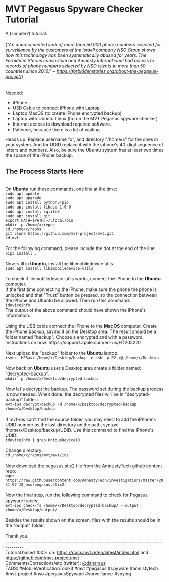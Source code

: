 
# MVT Pegasus Spyware Checker Tutorial
A (simpler?) tutorial. <br>
<br>
(<i>"An unprecedented leak of more than 50,000 phone numbers selected for surveillance by the customers of the israeli company NSO Group shows how this technology has been systematically abused for years. The Forbidden Stories consortium and Amnesty International had access to records of phone numbers selected by NSO clients in more than 50 countries since 2016." ~ https://forbiddenstories.org/about-the-pegasus-project/</i>)<br>
<br>
<br>
Needed:
* iPhone 
* USB Cable to connect iPhone with Laptop
* Laptop MacOS (to create iPhone encrypted backup)
* Laptop with Ubuntu Linux (to run the MVT Pegasus spyware checker)
* Internet access to download required software.
* Patience, because there is a lot of waiting.

Heads up: Replace username "x", and directory "/home/x" for the ones in your system. And for UDID replace it with the iphone's 40-digit sequence of letters and numbers. Also, be sure the Ubuntu system has at least two times the space of the iPhone backup.

## The Process Starts Here
<br>
On <b>Ubuntu</b> run these commands, one line at the time:<br>
<code>sudo apt update</code><br>
<code>sudo apt upgrade</code><br>
<code>sudo apt install python3-pip</code><br>
<code>sudo apt install libusd-1.0-0</code><br>
<code>sudo apt install sqlite3</code><br>
<code>sudo apt install git</code><br>
<code>export PATH=$PATH:~/.local/bin</code><br>
<code>mkdir -p /home/x/repos</code><br>
<code>cd /home/x/repos</code><br>
<code>git clone https://github.com/mvt-project/mvt.git</code><br>
<code>cd mvt</code><br>
<br>
For the following command, please include the dot at the end of the line:<br>
<code>pip3 install .</code><br>
<br>
Now, still in <b>Ubuntu</b>, install the libimobiledevice utils:<br>
<code>sudo apt install libimobiledevice-utils</code><br>
<br>
To check if libimobiledevice-utils works, connect the iPhone  to the <b>Ubuntu</b> computer.<br>
If the first time connecting the iPhone, make sure the phone the phone is unlocked and that "Trust" button be pressed, so the connection between the iPhone and Ubuntu be allowed. Then run this command:<br>
<code>ideviceinfo</code><br>
The output of the above command should have shown the iPhone's information.<br>
<br>
Using the USB cable connect the iPhone to the <b>MacOS</b> computer. Create the iPhone backup, savind it on the Desktop area. The result should be a folder named "backup". Choose a encrypted and with a password.<br>
Instructions on how: https://support.apple.com/en-us/HT205220<br>
<br>
Next upload the "backup" folder to the <b>Ubuntu</b> laptop:<br>
<code>rsync -HPSavx /home/x/Desktop/backup -e ssh -p 22 x@<RemoteHostIP>:/home/x/Desktop </code><br>
<br>
Now back on <b>Ubuntu</b> user's Desktop area create a folder named: "decrypted-backup".<br> 
<code>mkdir -p /home/x/Desktop/decrypted-backup </code><br>
<br>  
Now let's decrypt the backup. The password set during the backup process is now needed. When done, the decrypted files will be in "decrypted-backup" folder.:<br>
<code>mvt-ios decrypt-backup -d /home/x/Desktop/decrypted-backup /home/x/Desktop/backup</code><br>
<br>
If mvt-ios can't find the source folder, you may need to add the iPhone's UDID number as the last directory on the path, syntax: /home/x/Desktop/backup/UDID. Use this command to find the iPhone's UDID:<br>
<code>ideviceinfo | grep UniqueDeviceID</code><br>
<br>
Change directory:<br>
<code>cd /home/x/repos/mvt/mvt/ios</code><br>
<br>
Now download the pegasus.stix2 file from the AmnestyTech github content repo:<br>
<code>wget https://raw.githubusercontent.com/AmnestyTech/investigations/master/2021-07-18_nso/pegasus.stix2 </code><br>
<br>
Now the final step, run the following command to check for Pegasus spyware traces:<br>
<code>mvt-ios check-fs /home/x/Desktop/decrypted-backup/ --output /home/x/Desktop/output/</code><br>
<br>
Besides the results shown on the screen, files with the results should be in the "output" folder.<br>
<br>
Thank you. 
<br>
---------------------------------------------------------------------------------------<br>
Tutorial based 100% on: <a href="https://docs.mvt.re/en/latest/index.html">https://docs.mvt.re/en/latest/index.html</a> and <a href="https://github.com/mvt-project/mvt">https://github.com/mvt-project/mvt</a><br>
Comments/Corrections/etc (twitter): <a href="https://www.twitter.com/danarauz">@danarauz</a> <br>
TAGS: #MobileVerificationToolkit #mvt #pegasus #spyware #amnistytech #mvt-project #nso #pegasusSpyware #surveillance #spying<br>
<br>
